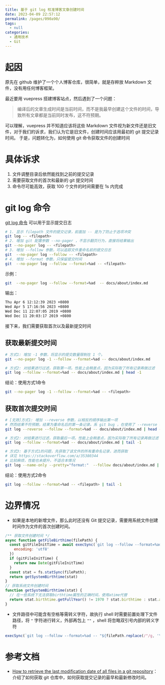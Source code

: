 ```yaml
---
title: 基于 git log 校准博客文章创建时间
date: 2023-04-09 22:57:12
permalink: /pages/090a90/
tags: 
  - null
categories: 
  - 通用技术
  - Git
---
```


# 起因
原先在 github 维护了一个个人博客仓库，很简单，就是存粹放 Markdown 文件，没有用任何博客框架。

最近要用 vuepress 搭建博客站点，然后遇到了一个问题：
> 编译后的文章生成时间是当前时间，而不是我最早创建这个文件的时间，导致所有文章都是当前同时发布，这不符预期。

可以理解，vuepress 并不知道应该将这些 Markdown 文件视为新文件还是旧文件，对于我们的诉求，我们认为它是旧文件，创建时间应该用最初的 git 提交记录时间。
于是，问题转化为，如何使用 git 命令获取文件的创建时间

<!-- more -->

# 具体诉求
1. 文件调整目录后依然能找到之前的提交记录
2. 需要获取文件的首次和最新的 git 提交时间
3. 命令尽可能高效，获取 100 个文件的时间需要在 1s 内完成


# git log 命令

[git log 命令](https://git-scm.com/docs/git-log/zh_HANS-CN) 可以用于显示提交日志

```sh
# 1. 显示 filepath 文件的提交记录，前面加 -- 是为了防止于选项冲突
git log -- <filepath>
# 2. 增加 git 配置参数 --no-pager ，不显示翻页行为，直接将结果输出
git --no-pager log -- <filepath>
# 3. 增加 --follow 参数，可以追踪文件重命名前的提交日志
git  --no-pager log --follow -- <filepath>
# 4. 增加 --format 参数，只保留提交时间
git  --no-pager log --follow --format=%ad -- <filepath>
```

示例：
```sh
git  --no-pager log --follow --format=%ad  -- docs/about/index.md
```
输出：
```sh
Thu Apr 6 12:12:39 2023 +0800
Wed Apr 5 17:16:56 2023 +0800
Wed Dec 11 22:07:05 2019 +0800
Wed Dec 11 20:03:17 2019 +0800
```

接下来，我们需要获取首次以及最新提交时间

## 获取最新提交时间

```sh
# 方式1: 增加 -1 参数，将显示的提交数量限制在 1 个。
git --no-pager log -1 --follow --format=%ad -- docs/about/index.md

# 方式2: 对结果进行过滤，获取第一项。性能上会稍差点，因为实际取了所有记录再做过滤
git log --follow --format=%ad -- docs/about/index.md | head -1
```

结论：使用方式1命令
```sh
git --no-pager log -1 --follow --format=%ad -- <filepath>
```

## 获取首次提交时间

```sh
# [无效]方式1: 增加 --reverse 参数，以相反的顺序输出第一项
# 然而结果不符预期，结果为重命名后的第一条记录。系 git bug ，在使用了 --reverse 参数后，--follow 参数将失效，详见：https://www.spinics.net/lists/git/msg212266.html
git log --reverse --follow --format=%ad -- docs/about/index.md | head -1

# 方式2: 对结果进行过滤，获取最后一项。性能上会稍差点，因为实际取了所有记录再做过滤
git log --follow --format=%ad -- docs/about/index.md | tail -1

# 方式3: 基于方式1的问题，先获取了该文件的所有重命名记录，进而获取
# 详见 https://stackoverflow.com/a/35380344
# 比较麻烦，性能也未提升，不适合本情况
git log --name-only --pretty="format:"  --follow docs/about/index.md | sort -u | xargs git log --reverse --format=%ad -- | head -1
```

结论：使用方式2命令
```sh
git log --follow --format=%ad -- <filepath> | tail -1
```

# 边界情况
- 如果是本地的新增文件，那么此时还没有 Git 提交记录，需要用系统文件创建时间作为文件的首次创建时间。
```js
/** 获取文件创建时间 */
async function getFileBirthime(filePath) {
  const gitFileInitTime = await execSync(`git log --follow --format=%ad -- ${filePath} | tail -1`, {
    encoding: 'utf8'
  })
  if (gitFileInitTime) {
    return new Date(gitFileInitTime)
  }
  const stat = fs.statSync(filePath);
  return getSystemBirthtime(stat)
}
// 获取系统文件创建时间
function getSystemBirthtime(stat) {
  // 在一些系统下无法获取birthtime属性的正确时间，使用atime代替
  return stat.birthtime.getFullYear() != 1970 ? stat.birthtime : stat.atime
}
```
- 文件路径中可能含有空格等需转义字符，故执行 shell 时需要前置处理下文件路径，将 `"` 字符进行转义，外部再包上 `""` ，shell 将忽略双引号内部的转义字符
```js
execSync(`git log --follow --format=%ad -- "${filePath.replace(/"/g, '\\"')}" | tail -1`)
```
# 参考文档
- [How to retrieve the last modification date of all files in a git repository](https://serverfault.com/questions/401437/how-to-retrieve-the-last-modification-date-of-all-files-in-a-git-repository/401450#401450)：介绍了如何获取 git 仓库中，如何获取提交记录的最早和最新修改时间。
